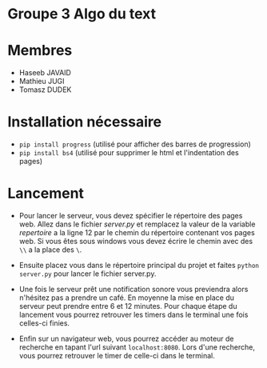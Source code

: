 # Groupe 3 Algo du text

# Membres

- Haseeb JAVAID
- Mathieu JUGI
- Tomasz DUDEK

# Installation nécessaire

- `pip install progress` (utilisé pour afficher des barres de progression)
- `pip install bs4` (utilisé pour supprimer le html et l'indentation des pages)

# Lancement

- Pour lancer le serveur, vous devez spécifier le répertoire des pages web. Allez dans le fichier _server.py_ et remplacez la valeur de la variable _repertoire_ a la ligne 12 par le chemin du répertoire contenant vos pages web. Si vous êtes sous windows vous devez écrire le chemin avec des `\\` a la place des `\`.

- Ensuite placez vous dans le répertoire principal du projet et faites `python server.py` pour lancer le fichier server.py.
- Une fois le serveur prêt une notification sonore vous previendra alors n'hésitez pas a prendre un café. En moyenne la mise en place du serveur peut prendre entre 6 et 12 minutes. Pour chaque étape du lancement vous pourrez retrouver les timers dans le terminal une fois celles-ci finies.
- Enfin sur un navigateur web, vous pourrez accéder au moteur de recherche en tapant l'url suivant `localhost:8080`. Lors d'une recherche, vous pourrez retrouver le timer de celle-ci dans le terminal.
